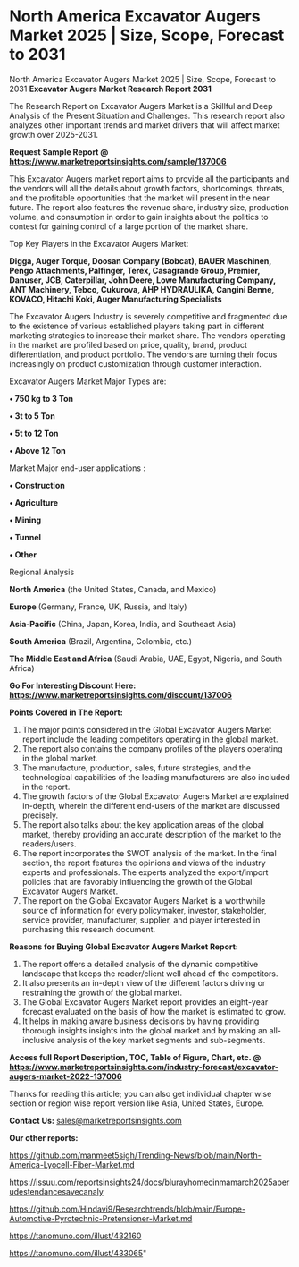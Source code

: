 # North America Excavator Augers Market 2025 | Size, Scope, Forecast to 2031
 North America Excavator Augers Market 2025 | Size, Scope, Forecast to 2031
<strong>Excavator Augers Market Research Report 2031</strong>

The Research Report on Excavator Augers Market is a Skillful and Deep Analysis of the Present Situation and Challenges. This research report also analyzes other important trends and market drivers that will affect market growth over 2025-2031.

<strong>Request Sample Report @ <a href=https://www.marketreportsinsights.com/sample/137006>https://www.marketreportsinsights.com/sample/137006</a></strong>

This Excavator Augers market report aims to provide all the participants and the vendors will all the details about growth factors, shortcomings, threats, and the profitable opportunities that the market will present in the near future. The report also features the revenue share, industry size, production volume, and consumption in order to gain insights about the politics to contest for gaining control of a large portion of the market share.

Top Key Players in the Excavator Augers Market:

<strong>Digga, Auger Torque, Doosan Company (Bobcat), BAUER Maschinen, Pengo Attachments, Palfinger, Terex, Casagrande Group, Premier, Danuser, JCB, Caterpillar, John Deere, Lowe Manufacturing Company, ANT Machinery, Tebco, Cukurova, AHP HYDRAULIKA, Cangini Benne, KOVACO, Hitachi Koki, Auger Manufacturing Specialists</strong>

The Excavator Augers Industry is severely competitive and fragmented due to the existence of various established players taking part in different marketing strategies to increase their market share. The vendors operating in the market are profiled based on price, quality, brand, product differentiation, and product portfolio. The vendors are turning their focus increasingly on product customization through customer interaction.

Excavator Augers Market Major Types are:

<strong>• 750 kg to 3 Ton

• 3t to 5 Ton

• 5t to 12 Ton

• Above 12 Ton</strong>

Market Major end-user applications :

<strong>• Construction

• Agriculture

• Mining

• Tunnel

• Other</strong>

Regional Analysis

</u><strong><b>North America</b></strong> (the United States, Canada, and Mexico)

<strong><b>Europe </b></strong>(Germany, France, UK, Russia, and Italy)

<strong><b>Asia-Pacific</b></strong> (China, Japan, Korea, India, and Southeast Asia)

<strong><b>South America</b></strong> (Brazil, Argentina, Colombia, etc.)

<strong><b>The Middle East and Africa</b></strong> (Saudi Arabia, UAE, Egypt, Nigeria, and South Africa)

<strong>Go For Interesting Discount Here: <a href=https://www.marketreportsinsights.com/discount/137006>https://www.marketreportsinsights.com/discount/137006</a></strong>

<strong>Points Covered in The Report:</strong>
<ol>
  <li>The major points considered in the Global Excavator Augers Market report include the leading competitors operating in the global market.</li>
  <li>The report also contains the company profiles of the players operating in the global market.</li>
  <li>The manufacture, production, sales, future strategies, and the technological capabilities of the leading manufacturers are also included in the report.</li>
  <li>The growth factors of the Global Excavator Augers Market are explained in-depth, wherein the different end-users of the market are discussed precisely.</li>
  <li>The report also talks about the key application areas of the global market, thereby providing an accurate description of the market to the readers/users.</li>
  <li>The report incorporates the SWOT analysis of the market. In the final section, the report features the opinions and views of the industry experts and professionals. The experts analyzed the export/import policies that are favorably influencing the growth of the Global Excavator Augers Market.</li>
  <li>The report on the Global Excavator Augers Market is a worthwhile source of information for every policymaker, investor, stakeholder, service provider, manufacturer, supplier, and player interested in purchasing this research document.</li>
</ol>
<strong>Reasons for Buying Global Excavator Augers Market Report:</strong>

<ol>
  <li>The report offers a detailed analysis of the dynamic competitive landscape that keeps the reader/client well ahead of the competitors.</li>
  <li>It also presents an in-depth view of the different factors driving or restraining the growth of the global market.</li>
  <li>The Global Excavator Augers Market report provides an eight-year forecast evaluated on the basis of how the market is estimated to grow.</li>
  <li>It helps in making aware business decisions by having providing thorough insights insights into the global market and by making an all-inclusive analysis of the key market segments and sub-segments.</li>
</ol>
<strong>Access full Report Description, TOC, Table of Figure, Chart, etc. @ <a href=https://www.marketreportsinsights.com/industry-forecast/excavator-augers-market-2022-137006>https://www.marketreportsinsights.com/industry-forecast/excavator-augers-market-2022-137006</a></strong>


Thanks for reading this article; you can also get individual chapter wise section or region wise report version like Asia, United States, Europe.

<strong>Contact Us:</strong>
sales@marketreportsinsights.com

<strong>Our other reports:</strong>

<a href=https://github.com/manmeet5sigh/Trending-News/blob/main/North-America-Lyocell-Fiber-Market.md>https://github.com/manmeet5sigh/Trending-News/blob/main/North-America-Lyocell-Fiber-Market.md</a>

<a href=https://issuu.com/reportsinsights24/docs/blurayhomecinmamarch2025aperudestendancesavecanaly>https://issuu.com/reportsinsights24/docs/blurayhomecinmamarch2025aperudestendancesavecanaly</a>

<a href=https://github.com/Hindavi9/Researchtrends/blob/main/Europe-Automotive-Pyrotechnic-Pretensioner-Market.md>https://github.com/Hindavi9/Researchtrends/blob/main/Europe-Automotive-Pyrotechnic-Pretensioner-Market.md</a>

<a href=https://tanomuno.com/illust/432160>https://tanomuno.com/illust/432160</a>

<a href=https://tanomuno.com/illust/433065>https://tanomuno.com/illust/433065</a>"
